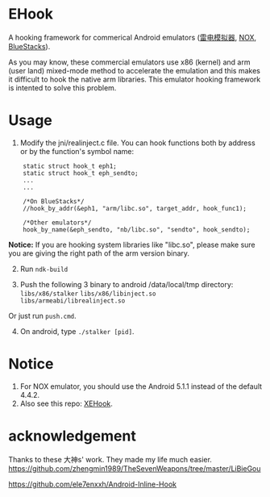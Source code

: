 # EHook

A hooking framework for commerical Android emulators ([雷电模拟器](http://www.ldmnq.com/), [NOX](https://jp.bignox.com/), [BlueStacks](https://www.bluestacks.com/ja/index.html#gref)).

As you may know, these commercial emulators use x86 (kernel) and arm (user land) mixed-mode method to accelerate the emulation and this makes it difficult to hook the native arm libraries. This emulator hooking framework is intented to solve this problem.


# Usage

1. Modify the jni/realinject.c file. You can hook functions both by address or by the function's symbol name:

```
    static struct hook_t eph1;
    static struct hook_t eph_sendto;
    ...
    ...
    
    /*On BlueStacks*/
    //hook_by_addr(&eph1, "arm/libc.so", target_addr, hook_func1);
    
    /*Other emulators*/
    hook_by_name(&eph_sendto, "nb/libc.so", "sendto", hook_sendto);
```
**Notice:** If you are hooking system libraries like "libc.so", please make sure you are giving the right path of the arm version binary.
    
2. Run `ndk-build`

3. Push the following 3 binary to android /data/local/tmp directory: 
    `libs/x86/stalker` 
    `libs/x86/libinject.so`
    `libs/armeabi/librealinject.so`

Or just run `push.cmd`.

4. On android, type `./stalker [pid]`.

# Notice
1. For NOX emulator, you should use the Android 5.1.1 instead of the default 4.4.2.
2. Also see this repo: [XEHook](https://github.com/nevermoe/XEHook).

# acknowledgement

Thanks to these 大神s' work. They made my life much easier.
https://github.com/zhengmin1989/TheSevenWeapons/tree/master/LiBieGou

https://github.com/ele7enxxh/Android-Inline-Hook
